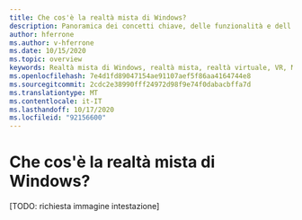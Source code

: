 ```yaml
---
title: Che cos'è la realtà mista di Windows?
description: Panoramica dei concetti chiave, delle funzionalità e dell'utilizzo di Windows Mixed Reality.
author: hferrone
ms.author: v-hferrone
ms.date: 10/15/2020
ms.topic: overview
keywords: Realtà mista di Windows, realtà mista, realtà virtuale, VR, MR,
ms.openlocfilehash: 7e4d1fd89047154ae91107aef5f86aa4164744e8
ms.sourcegitcommit: 2cdc2e38990fff24972d98f9e74f0dabacbffa7d
ms.translationtype: MT
ms.contentlocale: it-IT
ms.lasthandoff: 10/17/2020
ms.locfileid: "92156600"
---
```

# <a name="what-is-windows-mixed-reality"></a>Che cos'è la realtà mista di Windows?

[TODO: richiesta immagine intestazione]
